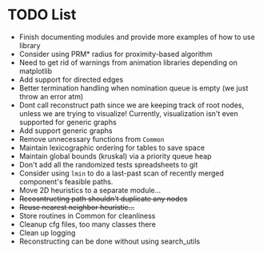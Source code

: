 # TODO List
- Finish documenting modules and provide more examples of how to use library
- Consider using PRM* radius for proximity-based algorithm
- Need to get rid of warnings from animation libraries depending on matplotlib
- Add support for directed edges
- Better termination handling when nomination queue is empty (we just throw an error atm)
- Dont call reconstruct path since we are keeping track of root nodes, unless we are trying to visualize! Currently, visualization isn't even supported for generic graphs
- Add support generic graphs
- Remove unnecessary functions from `Common`
- Maintain lexicographic ordering for tables to save space
- Maintain global bounds (kruskal) via a priority queue heap
- Don't add all the randomized tests spreadsheets to git
- Consider using `lmin` to do a last-past scan of recently merged component's feasible paths.
- Move 2D heuristics to a separate module...
- ~~Recosntructing path shouldn't duplicate any nodes~~
- ~~Reuse nearest neighbor heuristic...~~
- Store routines in Common for cleanliness
- Cleanup cfg files, too many classes there
- Clean up logging
- Reconstructing can be done without using search_utils



